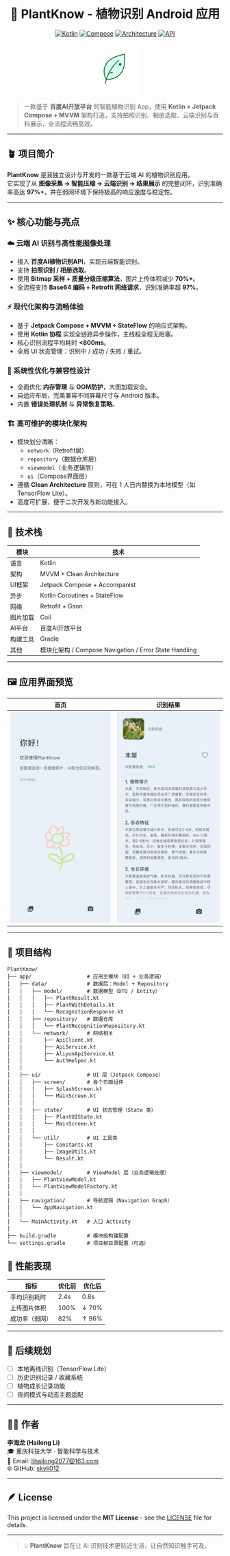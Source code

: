 <div align="center">

# 🌿 PlantKnow - 植物识别 Android 应用

[![Kotlin](https://img.shields.io/badge/Kotlin-1.9.0-blue.svg?logo=kotlin)](https://kotlinlang.org) [![Compose](https://img.shields.io/badge/Jetpack%20Compose-1.5.0-brightgreen.svg)](https://developer.android.com/jetpack/compose) [![Architecture](https://img.shields.io/badge/Architecture-MVVM%20%2B%20Coroutines-orange.svg)](https://developer.android.com/topic/architecture) [![API](https://img.shields.io/badge/API-21%2B-yellow.svg)](https://android-arsenal.com/api?level=21)

</div>
<div align="center">
  <img src="docs/icons/ic_launcher_foreground.webp" alt="PlantKnow App Icon" width="120" />
</div>

> 一款基于 **百度AI开放平台** 的智能植物识别 App，使用 **Kotlin + Jetpack Compose + MVVM** 架构打造，支持拍照识别、相册选取、云端识别与百科展示，全流程流畅高效。

---

## 🪴 项目简介

**PlantKnow** 是我独立设计与开发的一款基于云端 AI 的植物识别应用。  
它实现了从 **图像采集 → 智能压缩 → 云端识别 → 结果展示** 的完整闭环，识别准确率高达 **97%+**，并在弱网环境下保持极高的响应速度与稳定性。

---

## ✨ 核心功能与亮点

### ☁️ 云端 AI 识别与高性能图像处理
- 接入 **百度AI植物识别API**，实现云端智能识别。
- 支持 **拍照识别 / 相册选取**。
- 使用 **Bitmap 采样 + 质量分级压缩算法**，图片上传体积减少 **70%+**。
- 全流程支持 **Base64 编码 + Retrofit 网络请求**，识别准确率超 **97%**。

### ⚡ 现代化架构与流畅体验
- 基于 **Jetpack Compose + MVVM + StateFlow** 的响应式架构。
- 使用 **Kotlin 协程** 实现全链路异步操作，主线程全程无阻塞。
- 核心识别流程平均耗时 **<800ms**。
- 全局 UI 状态管理：识别中 / 成功 / 失败 / 重试。

### 🧩 系统性优化与兼容性设计
- 全面优化 **内存管理** 与 **OOM防护**，大图加载安全。
- 自适应布局，完美兼容不同屏幕尺寸与 Android 版本。
- 内置 **错误处理机制** 与 **异常恢复策略**。

### 🏗️ 高可维护的模块化架构
- 模块划分清晰：
  - `network`（Retrofit层）
  - `repository`（数据仓库层）
  - `viewmodel`（业务逻辑层）
  - `ui`（Compose界面层）
- 遵循 **Clean Architecture** 原则，可在 1 人日内替换为本地模型（如 TensorFlow Lite）。
- 高度可扩展，便于二次开发与新功能接入。

---

## 🧰 技术栈

| 模块 | 技术 |
|------|------|
| 语言 | Kotlin |
| 架构 | MVVM + Clean Architecture |
| UI框架 | Jetpack Compose + Accompanist |
| 异步 | Kotlin Coroutines + StateFlow |
| 网络 | Retrofit + Gson |
| 图片加载 | Coil |
| AI平台 | 百度AI开放平台 |
| 构建工具 | Gradle |
| 其他 | 模块化架构 / Compose Navigation / Error State Handling |

---

## 🖼️ 应用界面预览

| 首页 | 识别结果 |  
|------|-----------|
| ![screenshot1](docs/show/home_page.png) | ![screenshot2](docs/show/recognition.png) |

---

## 📂 项目结构

```
PlantKnow/
├── app/                  # 应用主模块（UI + 业务逻辑）
│   ├── data/             # 数据层：Model + Repository
│   │   ├── model/        # 数据模型（DTO / Entity）
│   │   │   ├── PlantResult.kt
│   │   │   ├── PlantWithDetails.kt
│   │   │   └── RecognitionResponse.kt
│   │   ├── repository/   # 数据仓库
│   │   │   └── PlantRecognitionRepository.kt
│   │   └── network/      # 网络相关
│   │       ├── ApiClient.kt
│   │       ├── ApiService.kt
│   │       ├── AliyunApiService.kt
│   │       └── AuthHelper.kt
│   │
│   ├── ui/               # UI 层（Jetpack Compose）
│   │   ├── screen/       # 各个页面组件
│   │   │   ├── SplashScreen.kt
│   │   │   └── MainScreen.kt
│   │   │
│   │   ├── state/        # UI 状态管理（State 类）
│   │   │   ├── PlantUIState.kt
│   │   │   └── MainScreen.kt
│   │   │
│   │   └── util/         # UI 工具类
│   │       ├── Constants.kt
│   │       ├── ImageUtils.kt
│   │       └── Result.kt
│   │
│   ├── viewmodel/        # ViewModel 层（业务逻辑处理）
│   │   ├── PlantViewModel.kt
│   │   └── PlantViewModelFactory.kt
│   │
│   ├── navigation/       # 导航逻辑（Navigation Graph）
│   │   └── AppNavigation.kt
│   │
│   └── MainActivity.kt   # 入口 Activity
│
├── build.gradle          # 模块级构建配置
└── settings.gradle       # 项目根目录配置（可选）
```


## 🧪 性能表现

| 指标 | 优化前 | 优化后 |
|------|--------|--------|
| 平均识别耗时 | 2.4s | 0.8s |
| 上传图片体积 | 100% | ↓ 70% |
| 成功率（弱网） | 82% | ↑ 96% |

---

## 🧠 后续规划
- [ ] 本地离线识别（TensorFlow Lite）
- [ ] 历史识别记录 / 收藏系统
- [ ] 植物成长记录功能
- [ ] 夜间模式与动态主题适配

---

## 👨‍💻 作者

**李海龙 (Hailong Li)**  
🎓 重庆科技大学 · 智能科学与技术  
📧 Email: lihailong2077@163.com  
🌐 GitHub: [skyli012]([https://github.com/your-username](https://github.com/skyli012))

---

## 🪶 License

This project is licensed under the **MIT License** - see the [LICENSE](LICENSE) file for details.

---

> 💡 **PlantKnow** 旨在让 AI 识别技术更贴近生活，让自然知识触手可及。
